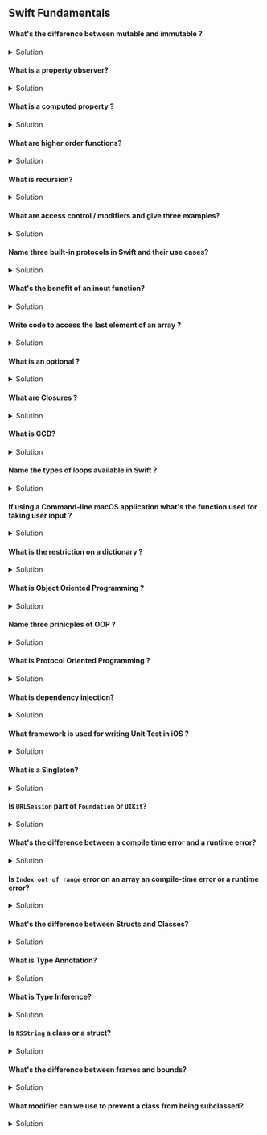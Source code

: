 ## Swift Fundamentals 


####  What's the difference between mutable and immutable ?

<details> 
  <summary>Solution</summary> 
 
A mutable object allows for change. An immutable object does not allow for changes.

Mutable object L
```swift 
var currentYear = 2020
currentYear = 2021 // could not come fast enough
```

Immutable object
```swift 
let usIndependenceDay = "July 4th"
usIndependenceDay = "February 22nd" // sorry could not compile, this is 🇱🇨 Independence day
```
 
</details> 

#### What is a property observer?

<details> 
  <summary>Solution</summary> 

A property observer listens for changes on a object. One can listen for changes when the object is about to get set and when the object actuallly got set.

```swift 
var age = 20 {
  willSet {
    print("it's about to get fun")
  }
  didSet {
    print("with great power comes great responsibility")
  }
}

age = 21

/*
 it's about to get fun
 with great power comes great responsibility
*/
```

</details> 


#### What is a computed property ?

<details> 
  <summary>Solution</summary> 

A computed property returns the value of a block of calculated logic.

```swift 
var count: Int {
  return elements.count
}
```

</details> 

#### What are higher order functions? 

<details> 
  <summary>Solution</summary> 

A function that takes another function as an argument or returns a function is said to be a higher order function. This is the fundamental pillar of functional programming. 

</details> 

#### What is recursion? 

<details> 
  <summary>Solution</summary> 

A function that calls itself. The two main parts of a recursive function is the **base case** and the **recursive call**. 

```swift
func jobSearch(_ isHired: Bool) {
  // base case
  guard !isHired else {
    print("Woohoo")
    print("Everyone's journey is different")
    return
  }
  // recursive call
  print("Job searching...")
  jobSearch(Bool.random())
}

jobSearch(false)

/*
 Job searching...
 Job searching...
 Job searching...
 Woohoo
 Everyone's journey is different
*/ 
```

</details> 

#### What are access control / modifiers and give three examples? 

<details> 
  <summary>Solution</summary> 

Access control provide varied level of access to parts of the code of an object from another source object.   

Three examples are: 
* private 
* public 
* internal 

</details> 

#### Name three built-in protocols in Swift and their use cases? 

<details> 
  <summary>Solution</summary> 

`Hashable`. Types conforming to `Hashable` will be guaranteed to be unique.  
`CaseIterable`. Enums conforming to `CaseIterable` will make all their cases available and iterable.  
`CustomStringConvertible`. Conforming to `CustomStringConvertible` allows a type to override the description property on an object and return a custom String.  

</details> 


#### What's the benefit of an inout function? 

<details> 
  <summary>Solution</summary> 

To be able to mutate via referencing the data outside the scope of a function.

</details> 

####  Write code to access the last element of an array ?

<details> 
  <summary>Solution</summary> 
  
Example 1: 
```swift 
let arr = [1, 2, 3, 4]
print(arr[arr.count - 1]) // assuming the array is not empty, will crash otherwise 
```

Example 2: 
```swift 
let arr = [1, 2, 3, 4]
print(arr.last ?? -1) // using nil-coelescing here as last is an optional
```
 
</details> 

#### What is an optional ?

<details> 
  <summary>Solution</summary> 
  
In Swift an optional is a type used to indicate that an object can or not have a value. 
 
</details> 

#### What are Closures ?

<details> 
  <summary>Solution</summary> 
  
Closures are anonymous functions (functions without a name) that capture references to values in their surrounding context. This is one of the subtle differences between functions and closures. Please note however that nested functions also capture their surrounding values. 

```swift 
// someFunc definition with a closure parameter
func someFunc(action: (Int, Bool) -> ()) {
  let internalValue = 20
  action(8 + internalValue, Bool.random()) // the action closure captures the Int and Bool values
}


// someFunc call using trailing closure syntax
someFunc { intValue, boolValue in
  print("closure captured values are \(intValue) and \(boolValue)") // closure captured values are 28 and false
}
```
 
</details> 

#### What is GCD? 

<details> 
  <summary>Solution</summary> 

Grand central dispacth is the library that iOS uses to handle concurrency. 

</details> 

#### Name the types of loops available in Swift ?

<details> 
  <summary>Solution</summary>   

while, for-in and repeat-while
 
</details> 


#### If using a Command-line macOS application what's the function used for taking user input ?

<details> 
  <summary>Solution</summary>   

For user input or STDIN when working in a command-line application we use `readLine()`. 
 
</details> 

#### What is the restriction on a dictionary ?

<details> 
  <summary>Solution</summary> 

The keys need to conform to `Hashable`.

</details> 


#### What is Object Oriented Programming ?

<details> 
  <summary>Solution</summary> 

A paradigm used in programming to represent objects and encapsulate their properties and functions.

```swift 
// Parent class
class Person {
  var name: String
  var age: Int
  
  init(name: String, age: Int) {
    self.name = name
    self.age = age
  }
  
  func info() {
    print("Hi, my name is \(name)")
  }
}

// Fellow inherits from the Person class
// Subclass
class Fellow: Person {}

let fellow = Fellow(name: "Xavier Li", age: 23)
fellow.info() // Hi, my name is Xavier Li
```

</details> 

#### Name three prinicples of OOP ? 

<details> 
  <summary>Solution</summary> 

Inheritance, Encapsulation and Polymorphism. 

</details>



#### What is Protocol Oriented Programming ?

<details> 
  <summary>Solution</summary> 

In Swift this is a paradigm used to describe the blueprint of functions and properties that a conforming object needs to adhere to.

```swift 
import UIKit

protocol Vehicle {
  var wheels: Int { get }
  var color: UIColor { set get }
  func drive(speed: Int)
}

struct Bike: Vehicle {
  let wheels = 2
  var color = UIColor.systemGray
  
  func drive(speed: Int) {
    print("current speed is \(speed)")
  }
}

let bike = Bike()

bike.drive(speed: 23) // current speed is 23
```

</details> 


#### What is dependency injection? 

<details> 
  <summary>Solution</summary> 

Dependency Injection is used to pass all required properties and data over to an object. This is better done through the use on an initializer as the object can fully encapsulate its properties.

</details> 


#### What framework is used for writing Unit Test in iOS ?  

<details> 
  <summary>Solution</summary> 

XCTest

</details> 

#### What is a Singleton? 

<details> 
  <summary>Solution</summary> 

A singleton is making use of one instance of a class throughout the life of the launch of an application. One of the main pillars of singleton is the use of marking initializers private so accidental creation of multiple instances is prohibited.  

Singletons are used throughout iOS in places like `UserDefaults.standard`, `FileManager.default` and `UIApplication.shared`. 

```swift 
class GameSession {
  static let shared = GameSession()
  private init() {
    // initialization of properties here
  }
}

let session = GameSession.shared

let otherSession = GameSession() // 'GameSession' initializer is inaccessible due to 'private' protection level
```

</details> 

#### Is `URLSession` part of `Foundation` or `UIKit`? 

<details> 
  <summary>Solution</summary> 

URLSession is part of the Foundation framework.

</details> 

#### What's the difference between a compile time error and a runtime error? 

<details> 
  <summary>Solution</summary> 

Compile time errors occurs during the writing phase of your code. Runtime erros occurs during the launch and actual use of the application. 

</details> 

#### Is `Index out of range` error on an array an compile-time error or a runtime error? 

<details> 
  <summary>Solution</summary> 

`Index out of range` is a runtime error. 

</details> 


#### What's the difference between Structs and Classes? 

<details> 
  <summary>Solution</summary> 

Structs are passed-by value (value-types) meaning copies of the objects are passed around thereby making the objects immutable by default. Classes are reference types and their state is easily mutated as objects that have the same reference can make changes at will. 

</details> 


#### What is Type Annotation? 

<details> 
  <summary>Solution</summary> 

Type annotation is explicity marking the data type of a variable or constant upon initialization.

```swift 
let emojiCharacter: Character = "🚀"
```

</details> 

#### What is Type Inference? 

<details> 
  <summary>Solution</summary> 

Type inference is allowing the Swift compiler to determine the data type. 

```swift 
let names = ["Bob", "Anne", "Ashley"] // in this example the names is infereed to be of type [String]
```

</details> 


#### Is `NSString` a class or a struct? 

<details> 
  <summary>Solution</summary> 

`NSString` is an objective-c API and is a class. With interopobality we can easily bridge between Swift `String` and `NSString`. 

</details> 


#### What's the difference between frames and bounds? 

<details> 
  <summary>Solution</summary> 

The frame represents an object's superview and it's relationship in the coordinate space, whereas the bounds represents the objects own size and location.

</details> 

#### What modifier can we use to prevent a class from being subclassed? 

<details> 
  <summary>Solution</summary> 

```swift
final class BlackJack {
  // properties
  // initializer
  // methods
}

class MyBlackJack: BlackJack { // COMPILER ERROR: cannot inherit from a final class

}
```

</details> 


